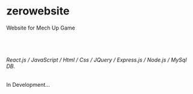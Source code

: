 # zerowebsite
<p> Website for Mech Up Game </p>
<br>
<br>


<h6> React.js / JavaScript / Html / Css / JQuery / Express.js / Node.js / MySql DB. </h6>


<h7> In Development...</h7>
